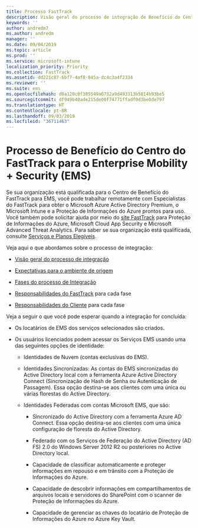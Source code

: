 ```yaml
---
title: Processo FastTrack
description: Visão geral do processo de integração de Benefício do Centro do FastTrack
keywords: ''
author: andredm7
ms.author: andredm
manager: ''
ms.date: 09/04/2019
ms.topic: article
ms.prod: ''
ms.service: microsoft-intune
localization_priority: Priority
ms.collection: FastTrack
ms.assetid: dd221c87-6bf7-4af8-845a-dc4c3a4f2334
ms.reviewer: ''
ms.suite: ems
ms.openlocfilehash: d8a120c0f385549a6732a9d493313b5814b93be5
ms.sourcegitcommit: df949b40ade215de00f74771ffadf0d3be0de797
ms.translationtype: HT
ms.contentlocale: pt-BR
ms.lasthandoff: 09/03/2019
ms.locfileid: "36711463"
---
```

# <a name="fasttrack-center-benefit-process-for-enterprise-mobility--security-ems"></a>Processo de Benefício do Centro do FastTrack para o Enterprise Mobility + Security (EMS)
Se sua organização está qualificada para o Centro de Benefício do FastTrack para EMS, você pode trabalhar remotamente com Especialistas do FastTrack para obter o Microsoft Azure Active Directory Premium, o Microsoft Intune e a Proteção de Informações do Azure prontos para uso. Você também pode solicitar ajuda por meio do [site FastTrack](https://www.microsoft.com/fasttrack/microsoft-365/ems) para Proteção de Informações do Azure, Microsoft Cloud App Security e Microsoft Advanced Threat Analytics. Para saber se sua organização está qualificada, consulte [Serviços e Planos Elegíveis](M365-eligible-services-and-plans.md).


Veja aqui o que abordamos sobre o processo de integração:

-   [Visão geral do processo de integração](EMS-fasttrack-benefit-overview.md)

-   [Expectativas para o ambiente de origem](EMS-source-environment-expectations.md)

-   [Fases do processo de Integração](EMS-onboarding-phases.md)

-   [Responsabilidades do FastTrack](EMS-fasttrack-responsibilities.md) para cada fase

-   [Responsabilidades do Cliente](EMS-your-responsibilities.md) para cada fase

Veja a seguir o que você pode esperar quando a integração for concluída:

-   Os locatários de EMS dos serviços selecionados são criados.

-   Os usuários licenciados podem acessar os Serviços EMS usando uma das seguintes opções de identidade:

    -   Identidades de Nuvem (contas exclusivas do EMS).

    -   Identidades Sincronizadas: As contas do EMS sincronizadas do Active Directory local com a ferramenta Azure Active Directory Connect (Sincronização de Hash de Senha ou Autenticação de Passagem). Essa opção destina-se aos clientes com uma única ou várias florestas do Active Directory.

    -   Identidades Federadas com contas Microsoft EMS, que são:

        -   Sincronizado do Active Directory com a ferramenta Azure AD Connect. Essa opção destina-se aos clientes com uma única configuração de floresta do Active Directory.

        -   Federado com os Serviços de Federação do Active Directory (AD FS) 2.0 do Windows Server 2012 R2 ou posteriores no Active Directory local.

        -   Capacidade de classificar automaticamente e proteger informações em repouso e em trânsito com a Proteção de Informações do Azure. 

        -   Capacidade de descobrir informações em compartilhamentos de arquivos locais e servidores do SharePoint com o scanner de Proteção de Informações do Azure. 

        -   Capacidade de gerenciar as chaves do locatário de Proteção de Informações do Azure no Azure Key Vault. 
